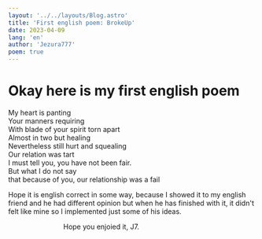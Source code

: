 ```yaml
---
layout: '../../layouts/Blog.astro'
title: 'First english poem: BrokeUp'
date: 2023-04-09
lang: 'en'
author: 'Jezura777'
poem: true
---
```

# Okay here is my first english poem


My heart is panting<br/>
Your manners requiring<br/>
With blade of your spirit torn apart<br/>
Almost in two but healing<br/>
Nevertheless still hurt and squealing<br/>
Our relation was tart<br/>
I must tell you, you have not been fair.<br/>
But what I do not say<br/>
that because of you, our relationship was a fail<br/>



Hope it is english correct in some way, because I showed it to my english friend and he had different
opinion but when he has finished with it, it didn't felt like mine so I implemented just some of his ideas.


                                Hope you enjoied it, J7.

